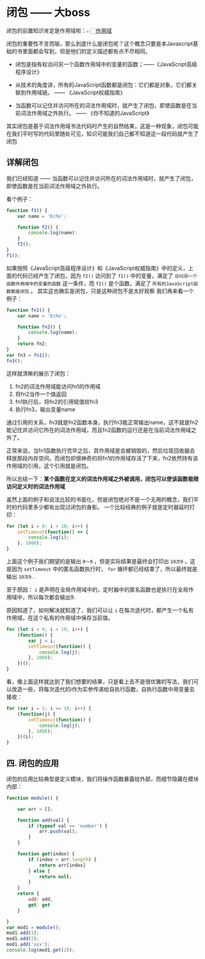 # 闭包 —— 大boss

闭包的前置知识肯定是作用域啦：👉🏻[作用域](./actionScope.md "作用域")

闭包的重要性不言而喻，那么到底什么是闭包呢？这个概念只要是本Javascript基础的书里面都会写到，但是他们的定义描述都有点不尽相同。

* 闭包是指有权访问另一个函数作用域中的变量的函数；——《JavaScript高级程序设计》

* 从技术的角度讲，所有的JavaScript函数都是闭包：它们都是对象，它们都关联到作用域链。 —— 《JavaScript权威指南》

* 当函数可以记住并访问所在的词法作用域时，就产生了闭包，即使函数是在当前词法作用域之外执行。 —— 《你不知道的JavaScript》

其实闭包是基于词法作用域书法代码时产生的自然结果，这是一种现象，闭包可能在我们平时写的代码里随处可见，知识可能我们自己都不知道这一段代码就产生了闭包

## 详解闭包

我们已经知道 —— 当函数可以记住并访问所在的词法作用域时，就产生了闭包，即使函数是在当前词法作用域之外执行。

看个例子：

``` js
function f1() {
    var name = 'Echo';

    function f2() {
        console.log(name):
    }
    f2();
}
f1();
```

如果按照《JavaScript高级程序设计》和《JavaScript权威指南》中的定义，上面的代码已经产生了闭包，因为 `f2()` 访问到了 `f1()` 中的变量，满足了 `访问另一个函数作用域中的变量的函数` 这一条件，而 `f2()` 是个函数，满足了 `所有的JavaScript函数都是闭包` 。
其实这也确实是闭包，只是这种闭包不是太好观察
我们再来看一个例子：

``` js
function fn1() {
    var name = 'Echo';

    function fn2() {
        console.log(name);
    }
    return fn2;
}
var fn3 = fn1();
fn3();
```

这样就清晰的展示了闭包：

1. fn2的词法作用域能访问fn1的作用域
2. 将fn2当作一个值返回
3. fn1执行后，将fn2的引用赋值给fn3
4. 执行fn3，输出变量name

通过引用的关系，fn3就是fn2函数本身。执行fn3能正常输出name，这不就是fn2能记住并访问它所在的词法作用域，而且fn2函数的运行还是在当前词法作用域之外了。

正常来说，当fn1函数执行完毕之后，其作用域是会被销毁的，然后垃圾回收器会释放那段内存空间。而闭包却很神奇的将fn1的作用域存活了下来，fn2依然持有该作用域的引用，这个引用就是闭包。

所以总结一下：**某个函数在定义的词法作用域之外被调用，闭包可以使该函数极限访问定义时的词法作用域**

虽然上面的例子和说法比较的书面化，但是闭包绝对不是一个无用的概念，我们平时的代码里多少都有出现过闭包的身影。
一个比较经典的例子就是定时器延时打印：

``` js 
for (let i = 0; i < 10; i++) {
    setTimeout(function() => {
        console.log(i);
    }, 1000);
}
```

上面这个例子我们期望的是输出 `0～9` ，但是实际结果是最终会打印出 `10次9` ，这是因为 `setTimeout` 中的匿名函数执行时， `for` 循环都已经结束了，所以最终就是输出 `10次9` .

至于原因： `i` 是声明在全局作用域中的，定时器中的匿名函数也是执行在全局作用域中，所以每次都会输出9.

原因知道了，如何解决就知道了，我们可以让 `i` 在每次迭代时，都产生一个私有作用域，在这个私有的作用域中保存当前值。

``` js
for (let i = 0; i < 10; i++) {
    (function() {
        var j = i;
        setTimeout(function() {
            console.log(j);
        }, 1000);
    })();
}
```

看，像上面这样就达到了我们想要的结果，只是看上去不是很优雅的写法，我们可以改造一些，将每次迭代的i作为实参传递给自执行函数，自执行函数中用变量去接收：

``` js
for (var i = 1; i <= 10; i++) {
    (function(j) {
        setTimeout(function() {
            console.log(j);
        }, 1000);
    })(i);
}
```

## 四. 闭包的应用

闭包的应用比较典型是定义模块，我们将操作函数暴露给外部，而细节隐藏在模块内部：

``` js
function module() {

    var arr = [];

    function add(val) {
        if (typeof val == 'number') {
            arr.push(val);
        }
    }

    function get(index) {
        if (index < arr.length) {
            return arr[index]
        } else {
            return null;
        }
    }
    return {
        add: add,
        get: get
    }

}
var mod1 = module();
mod1.add(1);
mod1.add(2);
mod1.add('xxx');
console.log(mod1.get(2));
```

